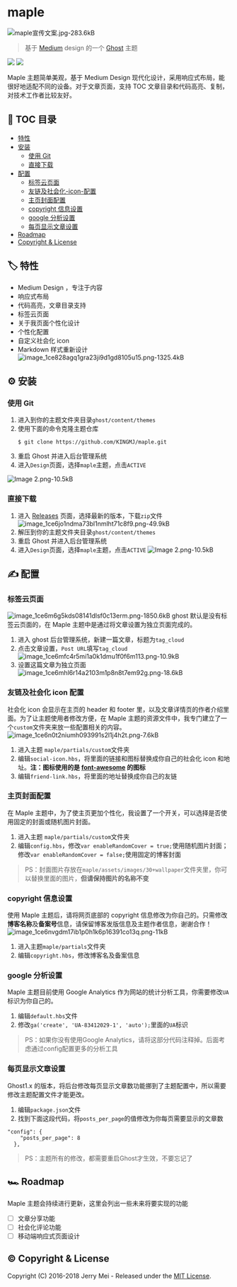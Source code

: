 # maple
![maple宣传文案.jpg-283.6kB][1]

>基于 [Medium](https://medium.com/) design 的一个 [Ghost](https://ghost.org/) 主题

[![][2]](https://ghost.org/) [![][3]](https://mit-license.org/)

Maple 主题简单美观，基于 Medium Design 现代化设计，采用响应式布局，能很好地适配不同的设备。对于文章页面，支持 TOC 文章目录和代码高亮、复制，对技术工作者比较友好。

## 📝 TOC 目录

- [特性](#️-特性)
- [安装](#️-安装)
    - [使用 Git](#使用-git)
    - [直接下载](#直接下载)
- [配置](#️-配置)
    - [标签云页面](#标签云页面)
    - [友链及社会化-icon-配置](#友链及社会化-icon-配置)
    - [主页封面配置](#主页封面配置)
    - [copyright 信息设置](#copyright-信息设置)
    - [google 分析设置](#google-分析设置)
    - [每页显示文章设置](#每页显示文章设置)
- [Roadmap](#️-roadmap)
- [Copyright & License](#️-copyright--license)

## 🏷️ 特性

- Medium Design ，专注于内容
- 响应式布局
- 代码高亮，文章目录支持
- 标签云页面
- 关于我页面个性化设计
- 个性化配置
- 自定义社会化 icon
- Markdown 样式重新设计
![image_1ce828agq1gra23ji9d1gd8105u15.png-1325.4kB][4]

## ⚙️ 安装

### 使用 Git
1. 进入到你的主题文件夹目录`ghost/content/themes`
2. 使用下面的命令克隆主题仓库
    ```
    $ git clone https://github.com/KINGMJ/maple.git
    
    ```
3. 重启 Ghost 并进入后台管理系统
4. 进入`Design`页面，选择`maple`主题，点击`ACTIVE`

![Image [2].png-10.5kB][5]

### 直接下载
1. 进入 [Releases][6] 页面，选择最新的版本，下载`zip`文件
![image_1ce6jo1ndma73bl1nmlht71c8f9.png-49.9kB][7]
2. 解压到你的主题文件夹目录`ghost/content/themes`
3. 重启 Ghost 并进入后台管理系统
4. 进入`Design`页面，选择`maple`主题，点击`ACTIVE`
![Image [2].png-10.5kB][8]

## ✍️ 配置

### 标签云页面
![image_1ce6m6g5kds08141dlsf0c13erm.png-1850.6kB][9]
ghost 默认是没有标签云页面的，在 Maple 主题中是通过将文章设置为独立页面完成的。
1. 进入 ghost 后台管理系统，新建一篇文章，标题为`tag_cloud`
2. 点击文章设置，`Post URL`填写`tag_cloud`
![image_1ce6mfc4r5mi1a0k1dmu1f0f6m113.png-10.9kB][10]
3. 设置这篇文章为独立页面
![image_1ce6mhl6r14a2103m1p8n8t7em92g.png-18.6kB][11]

### 友链及社会化 icon 配置
社会化 icon 会显示在主页的 header 和 footer 里，以及文章详情页的作者介绍里面。为了让主题使用者修改方便，在 Maple 主题的资源文件中，我专门建立了一个`custom`文件夹来放一些配置相关的内容。
![image_1ce6n0t2niumh093991s2l1j4h2t.png-7.6kB][12]

1. 进入主题 `maple/partials/custom`文件夹
2. 编辑`social-icon.hbs`，将里面的链接和图标替换成你自己的社会化 icon 和地址。**注：图标使用的是 [font-awesome][13] 的图标**
3. 编辑`friend-link.hbs`，将里面的地址替换成你自己的友链

### 主页封面配置
在 Maple 主题中，为了使主页更加个性化，我设置了一个开关，可以选择是否使用固定的封面或随机图片封面。
1. 进入主题 `maple/partials/custom`文件夹
2. 编辑`config.hbs`，修改`var enableRandomCover = true;`使用随机图片封面；修改``var enableRandomCover = false;``使用固定的博客封面

>PS：封面图片存放在`maple/assets/images/30+wallpaper`文件夹里，你可以替换里面的图片，**但请保持图片的名称不变**

### copyright 信息设置
使用 Maple 主题后，请将网页底部的 copyright 信息修改为你自己的。只需修改**博客名称**及**备案号**信息，请保留博客发版信息及主题作者信息，谢谢合作！
![image_1ce6nvgdm17ib1p0h1k6p16391co13q.png-11kB][14]
1. 进入主题`maple/partials`文件夹
2. 编辑`copyright.hbs`，修改博客名及备案信息

### google 分析设置
Maple 主题目前使用 Google Analytics 作为网站的统计分析工具，你需要修改`UA`标识为你自己的。
1. 编辑`default.hbs`文件
2. 修改`ga('create', 'UA-83412029-1', 'auto');`里面的`UA`标识

> PS：如果你没有使用Google Analytics，请将这部分代码注释掉。后面考虑通过config配置更多的分析工具

### 每页显示文章设置
Ghost1.x 的版本，将后台修改每页显示文章数功能挪到了主题配置中，所以需要修改主题配置文件才能更改。
1. 编辑`package.json`文件
2. 找到下面这段代码，将`posts_per_page`的值修改为你每页需要显示的文章数
```
"config": {
    "posts_per_page": 8
  },
```

> PS：主题所有的修改，都需要重启Ghost才生效，不要忘记了

## 🏎️ Roadmap
Maple 主题会持续进行更新，这里会列出一些未来将要实现的功能

- [ ] 文章分享功能
- [ ] 社会化评论功能
- [ ] 移动端响应式页面设计

## ©️ Copyright & License
Copyright (C) 2016-2018 Jerry Mei - Released under the [MIT License](https://mit-license.org/).


  [1]: http://static.zybuluo.com/Jerry-MEI/7hk1pkhgqrm8bz2ol98zvf2p/maple%E5%AE%A3%E4%BC%A0%E6%96%87%E6%A1%88.jpg
  [2]:https://img.shields.io/badge/ghost-v1.x.x-green.svg
  [3]:https://img.shields.io/dub/l/vibe-d.svg
  [4]: http://static.zybuluo.com/Jerry-MEI/wu92ledrgdcurl4133yuy7fc/image_1ce828agq1gra23ji9d1gd8105u15.png
  [5]: http://static.zybuluo.com/Jerry-MEI/ljrx5gitvzshkqpmtqjvabii/Image%20%5B2%5D.png
  [6]: https://github.com/KINGMJ/maple/releases
  [7]: http://static.zybuluo.com/Jerry-MEI/8v9j2yybinh3uw9k28nq1pm1/image_1ce6jo1ndma73bl1nmlht71c8f9.png
  [8]: http://static.zybuluo.com/Jerry-MEI/ljrx5gitvzshkqpmtqjvabii/Image%20%5B2%5D.png
  [9]: http://static.zybuluo.com/Jerry-MEI/ju9pnzfqkxyf3d9bm4b1bm95/image_1ce6m6g5kds08141dlsf0c13erm.png
  [10]: http://static.zybuluo.com/Jerry-MEI/0xmc9g424ap3ijsq8nzbyo7s/image_1ce6mfc4r5mi1a0k1dmu1f0f6m113.png
  [11]: http://static.zybuluo.com/Jerry-MEI/q77dhz32zjbrzbx05yp9iigt/image_1ce6mhl6r14a2103m1p8n8t7em92g.png
  [12]: http://static.zybuluo.com/Jerry-MEI/lpjx7s75v0d32u5xm5tplzrq/image_1ce6n0t2niumh093991s2l1j4h2t.png
  [13]: https://fontawesome.com/
  [14]: http://static.zybuluo.com/Jerry-MEI/pb10iewyz4jp1ugriy209r7d/image_1ce6nvgdm17ib1p0h1k6p16391co13q.png